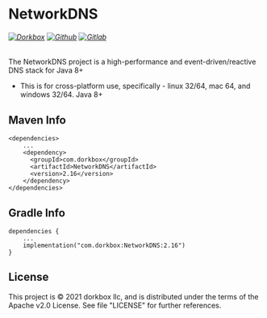 NetworkDNS
=======

###### [![Dorkbox](https://badge.dorkbox.com/dorkbox.svg "Dorkbox")](https://git.dorkbox.com/dorkbox/NetworkDNS) [![Github](https://badge.dorkbox.com/github.svg "Github")](https://github.com/dorkbox/NetworkDNS) [![Gitlab](https://badge.dorkbox.com/gitlab.svg "Gitlab")](https://gitlab.com/dorkbox/NetworkDNS)


The NetworkDNS project is a high-performance and event-driven/reactive DNS stack for Java 8+

- This is for cross-platform use, specifically - linux 32/64, mac 64, and windows 32/64. Java 8+


Maven Info
---------
```
<dependencies>
    ...
    <dependency>
      <groupId>com.dorkbox</groupId>
      <artifactId>NetworkDNS</artifactId>
      <version>2.16</version>
    </dependency>
</dependencies>
```

Gradle Info
---------
```
dependencies {
    ...
    implementation("com.dorkbox:NetworkDNS:2.16")
}
```

License
---------
This project is © 2021 dorkbox llc, and is distributed under the terms of the Apache v2.0 License. See file "LICENSE" for further references.

